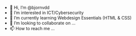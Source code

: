 - 👋 Hi, I’m @bjornvdd
- 👀 I’m interested in ICT/Cybersecurity
- 🌱 I’m currently learning Webdesign Essentials (HTML & CSS)
- 💞️ I’m looking to collaborate on ...
- 📫 How to reach me ...

<!---
bjornvdd/bjornvdd is a ✨ special ✨ repository because its `README.md` (this file) appears on your GitHub profile.
You can click the Preview link to take a look at your changes.
--->
